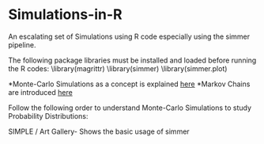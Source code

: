 # Simulations-in-R
An escalating set of Simulations using R code especially using the simmer pipeline.

The following package libraries must be installed and loaded before running the R codes:
\library(magrittr)
\library(simmer)
\library(simmer.plot)

*Monte-Carlo Simulations as a concept is explained [here]([url](https://www.wikiwand.com/en/articles/Monte_Carlo_method))
*Markov Chains are introduced [here]([url](https://www.wikiwand.com/en/articles/Markov_chain))

Follow the following order to understand Monte-Carlo Simulations to study Probability Distributions:

SIMPLE / Art Gallery- Shows the basic usage of simmer 
